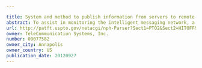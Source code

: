 ```yaml
---

title: System and method to publish information from servers to remote monitor devices
abstract: To assist in monitoring the intelligent messaging network, a system and method for publishing logging and status information from the servers is provided. A list of available servers accessible for monitoring by persons, devices, and applications via a remote monitor device can be provided. The remote monitor device may forward selected servers from the list of available servers in which they are interested. Also, particular information about the selected servers can be requested. Access to certain servers and information may be restricted to those with authorization. Authorization can be verified by the use of digital certificates. The requested information can then be gathered and provided to authorized persons or devices. Typically, the information includes logging and status information from the servers. The information can be provided as an XML page and viewed using, for example, a standard web browser. Further, if the information is provided to the remote monitor device as an XML page, a standard XML parser may be used to extract particular information from the XML page.
url: http://patft.uspto.gov/netacgi/nph-Parser?Sect1=PTO2&Sect2=HITOFF&p=1&u=%2Fnetahtml%2FPTO%2Fsearch-adv.htm&r=1&f=G&l=50&d=PALL&S1=09077582&OS=09077582&RS=09077582
owner: TeleCommunication Systems, Inc.
number: 09077582
owner_city: Annapolis
owner_country: US
publication_date: 20120927
---
```

